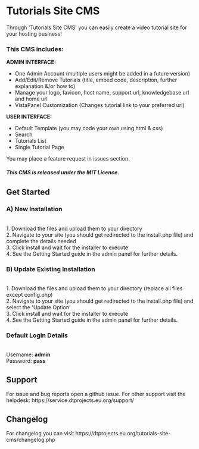 <h1>Tutorials Site CMS</h1>
Through 'Tutorials Site CMS' you can easily create a video tutorial site for your hosting business!

<h3>This CMS includes:</h3>

<b>ADMIN INTERFACE:</b>
- One Admin Account (multiple users might be added in a future version)
- Add/Edit/Remove Tutorials (title, embed code, description, further explanation &/or how to)
- Manage your logo, favicon, host name, support url, knowledgebase url and home url
- VistaPanel Customization (Changes tutorial link to your preferred url)

<b>USER INTERFACE:</b>
- Default Template (you may code your own using html & css)
- Search
- Tutorials List
- Single Tutorial Page

You may place a feature request in issues section.

<h6><b>This CMS is released under the MIT Licence.</b></h6>

<h2>Get Started</h2>
<h3>A) New Installation</h3>
<br>1. Download the files and upload them to your directory
<br>2. Navigate to your site (you should get redirected to the install.php file) and complete the details needed
<br>3. Click install and wait for the installer to execute
<br>4. See the Getting Started guide in the admin panel for further details.

<h3>B) Update Existing Installation</h3>
<br>1. Download the files and upload them to your directory (replace all files except config.php)
<br>2. Navigate to your site (you should get redirected to the install.php file) and select the 'Update Option'
<br>3. Click install and wait for the installer to execute
<br>4. See the Getting Started guide in the admin panel for further details.

<h3>Default Login Details</h3>
<br>Username: <b>admin</b>
<br>Password: <b>pass</b>

<h2>Support</h2>
For issue and bug reports open a github issue. For other support visit the helpdesk: https://service.dtprojects.eu.org/support/

<h2>Changelog</h2>
For changelog you can visit https://dtprojects.eu.org/tutorials-site-cms/changelog.php
